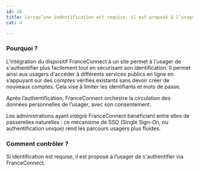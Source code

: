 ```yaml
---
id: 20
title: Lorsqu’une indentification est requise, il est proposé à l’usager de s’authentifier avec FranceConnect
cat: 4

---
```


### Pourquoi ?

L’intégration du dispositif FranceConnect à un site permet à l'usager de s'authentifier plus facilement tout en sécurisant son identification. Il permet ainsi aux usagers d'accéder à différents services publics en ligne en s’appuyant sur des comptes vérifiés existants sans devoir créer de nouveaux comptes. Cela vise à limiter les identifiants et mots de passe.

Après l’authentification, FranceConnect orchestre la circulation des données personnelles de l’usager, avec son consentement.

Les administrations ayant intégré FranceConnect bénéficient entre elles de passerelles naturelles : ce mécanisme de SSO (Single Sign-On, ou authentification unique) rend les parcours usagers plus fluides.


### Comment contrôler ?

Si identification est requise, il est proposé à l’usager de s'authentifier via FranceConnect.
